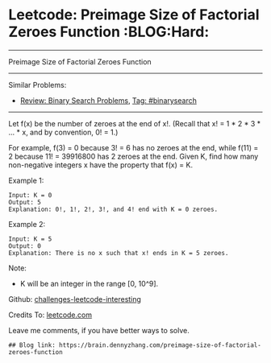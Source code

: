 # Leetcode: Preimage Size of Factorial Zeroes Function     :BLOG:Hard:


---

Preimage Size of Factorial Zeroes Function  

---

Similar Problems:  

-   [Review: Binary Search Problems](https://brain.dennyzhang.com/review-binarysearch), [Tag: #binarysearch](https://brain.dennyzhang.com/tag/binarysearch)

---

Let f(x) be the number of zeroes at the end of x!. (Recall that x! = 1 \* 2 \* 3 \* ... \* x, and by convention, 0! = 1.)  

For example, f(3) = 0 because 3! = 6 has no zeroes at the end, while f(11) = 2 because 11! = 39916800 has 2 zeroes at the end. Given K, find how many non-negative integers x have the property that f(x) = K.  

Example 1:  

    Input: K = 0
    Output: 5
    Explanation: 0!, 1!, 2!, 3!, and 4! end with K = 0 zeroes.

Example 2:  

    Input: K = 5
    Output: 0
    Explanation: There is no x such that x! ends in K = 5 zeroes.

Note:  

-   K will be an integer in the range [0, 10^9].

Github: [challenges-leetcode-interesting](https://github.com/DennyZhang/challenges-leetcode-interesting/tree/master/preimage-size-of-factorial-zeroes-function)  

Credits To: [leetcode.com](https://leetcode.com/problems/preimage-size-of-factorial-zeroes-function/description/)  

Leave me comments, if you have better ways to solve.  

    ## Blog link: https://brain.dennyzhang.com/preimage-size-of-factorial-zeroes-function